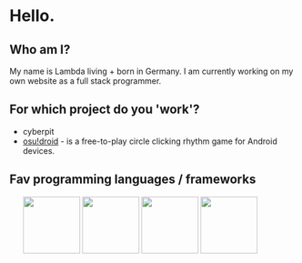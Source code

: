# Hello.

## Who am I?
My name is Lambda living + born in Germany. I am currently working on my own website as a full stack programmer.

## For which project do you 'work'?
- cyberpit
- [osu!droid](https://github.com/osudroid) - is a free-to-play circle clicking rhythm game for Android devices. 

## Fav programming languages / frameworks
<ul>
<img width="100px" src="https://cdn.jsdelivr.net/gh/devicons/devicon/icons/csharp/csharp-plain.svg" />
<img width="100px" src="https://cdn.jsdelivr.net/gh/devicons/devicon/icons/rust/rust-plain.svg" />
<img width="100px" src="https://cdn.jsdelivr.net/gh/devicons/devicon/icons/react/react-original-wordmark.svg" />
<img width="100px" src="https://cdn.jsdelivr.net/npm/simple-icons@3.13.0/icons/svelte.svg" />
</ul>

